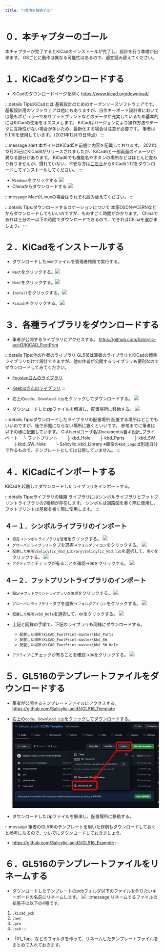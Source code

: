 ```yaml
---
title: "🧰環境を構築する"
---
```


# ０．本チャプターのゴール

本チャプターが完了するとKiCadのインストールが完了し、設計を行う準備が出来ます。
OSごとに動作は異なる可能性はあるので、適宜読み替えてください。

# １．KiCadをダウンロードする

- KiCadのダウンロードページを開く
https://www.kicad.org/download/

:::details Tips:KiCadとは
基板設計のためのオープンソースソフトウェアです。
基板設計用のソフトウェアは他にもありますが、自作キーボード設計者においては最もポピュラーでありフットプリントなどのデータが充実しているため基本的にはKiCadの使用をオススメします。
KiCadはバージョンにより操作方法やデータに互換性がない場合が多いため、最新化する場合は注意が必要です。
筆者は5.1.10を使用しています。（2021年12月13日時点）
:::

:::message alert
本ガイドはKiCad5を前提に内容を記載しております。
2021年12月25日にKiCad6がリリースされましたが、KiCad6と一部画面のイメージが異なる部分があります。
KiCad6でも機能名やボタンの場所などはほとんど変わり有りませんが、慣れていない、不安な方は[こちら](https://downloads.kicad.org/kicad/windows/explore/stable)からKiCad5.1.12をダウンロードしてインストールしてください。
:::

- `Windows`をクリックする
![](/images/gl516design/2-1_download-1.png)
- Chinaからダウンロードする
![](/images/gl516design/2-2_download-2.png)

:::message
MacやLinuxの場合はそれぞれ読み替えてください。
:::

:::details Tips:ダウンロードするロケーションについて
本家OSDNやCERNなどからダウンロードしてもいいのですが、ものすごく時間がかかります。
Chinaであれば三分の一以下の時間でダウンロードできるので、できればChinaを選びましょう。
:::

# ２．KiCadをインストールする

- ダウンロードしたexeファイルを管理者権限で実行する。

- `Next`をクリックする。![](/images/gl516design/2-3_install-1.png)
- `Next`をクリックする。![](/images/gl516design/2-4_install-2.png)
- `Install`をクリックする。![](/images/gl516design/2-5_install-3.png)
- `Finish`をクリックする。![](/images/gl516design/2-6_install-4.png)

# ３．各種ライブラリをダウンロードする

- 筆者が公開するライブラリにアクセスする。
https://github.com/Salicylic-acid3/KiCAD_FootPrint

:::details Tips:他の作者のライブラリ
GL516は筆者のライブラリとKiCadの標準ライブラリだけで設計できますが、他の作者が公開するライブラリも便利なのでダウンロードしてみてください。
- [Foostanさんのライブラリ](https://github.com/foostan/kbd)
- [Keebioさんのライブラリ](https://github.com/keebio/Keebio-Parts.pretty)
:::

- 右上の`code`、`Download.zip`をクリックしてダウンロードする。
![](/images/gl516design/2-7_download-3.png)

- ダウンロードしたzipファイルを解凍し、配置場所に移動する。
![](/images/gl516design/2-8_download-4.png)

:::details Tips:ダウンロードしたライブラリの配置場所
配置する場所はどこでもいいのですが、後で邪魔にならない場所に置くといいです。
参考までに筆者は以下の様に配置しています。
C:\Users\ユーザ名\Documents\自キ設計_プライベート
　└ フットプリント
　　├ kbd_Hole
　　├ kbd_Parts
　　├ kbd_SW
　　├ kbd_SW_Hole
　　└ Salicylic_kbd_Library
※画像の`kbd_Logo`は別途自分で作るもので、テンプレートとしては公開していません。
:::

# ４．KiCadにインポートする

KiCadを起動してダウンロードしたライブラリをインポートする。

:::details Tips:ライブラリの種類
ライブラリにはシンボルライブラリとフットプリントライブラリの2種類が存在します。
シンボルは回路図を書く際に使用し、フットプリントは基板を書く際に使用します。
:::

## ４－１．シンボルライブラリのインポート

- `設定`→`シンボルライブラリを管理`をクリックする。
![](/images/gl516design/2-9_symbol-1.png)
- `グローバルライブラリー`タブを選択→`フォルダアイコン`をクリックする。
![](/images/gl516design/2-10_symbol-2.png)
- `配置した場所\Salicylic_kbd_Library\Salicylic_kbd.lib`を選択して、`開く`をクリックする。
![](/images/gl516design/2-11_symbol-3.png)
- `アクティブ`にチェックが有ることを確認→`OK`をクリックする。
![](/images/gl516design/2-12_symbol-4.png)


## ４－２．フットプリントライブラリのインポート

- `設定`→`フットプリントライブラリを管理`をクリックする。
![](/images/gl516design/2-13_footprint-1.png)
- `グローバルライブラリー`タブを選択→`フォルダアイコン`をクリックする。
![](/images/gl516design/2-14_footprint-2.png)
- `配置した場所\kbd_Hole`を選択して、`OK`をクリックする。
![](/images/gl516design/2-15_footprint-3.png)

- 上記と同様の手順で、下記のライブラリも同様にダウンロードする。
	- `配置した場所\KiCAD_FootPrint-master\kbd_Parts`
	- `配置した場所\KiCAD_FootPrint-master\kbd_SW`
	- `配置した場所\KiCAD_FootPrint-master\kbd_SW_Hole`

- `アクティブ`にチェックが有ることを確認→`OK`をクリックする。
![](/images/gl516design/2-16_footprint-4.png)

# ５．GL516のテンプレートファイルをダウンロードする

- 筆者が公開するテンプレートファイルにアクセスする。
https://github.com/Salicylic-acid3/GL516_Template

- 右上の`code`、`Download.zip`をクリックしてダウンロードする。
![](/images/gl516design/2-17_template-1.png)

- ダウンロードしたzipファイルを解凍し、配置場所に移動する。

:::message
筆者のGL516のテンプレートを用いた作例もダウンロードしておくと参考になるので、ついでにダウンロードしておきましょう。
- https://github.com/Salicylic-acid3/GL516_Example
:::

# ６．GL516のテンプレートファイルをリネームする

- ダウンロードしたテンプレートのpcbフォルダ以下のファイルを作りたいキーボードの名前にリネームします。
![](/images/gl516design/2-18_template-2.png)
:::message
リネームするファイルの拡張子は以下の4種です。
1. `.kicad_pcb`
2. `.net`
3. `.pro`
4. `.sch`
:::

- 「01_Top」などのフォルダを作って、リネームしたテンプレートファイルをまとめて入れておきます。
